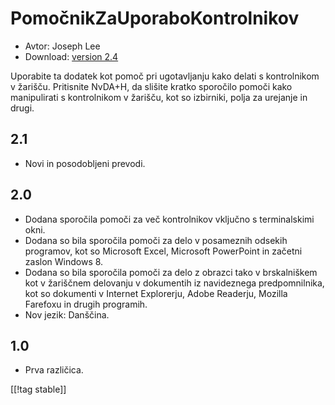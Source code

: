 # PomočnikZaUporaboKontrolnikov #

* Avtor: Joseph Lee
* Download: [version 2.4][1]

Uporabite ta dodatek kot pomoč pri ugotavljanju kako delati s kontrolnikom v
žarišču.  Pritisnite NvDA+H, da slišite kratko sporočilo pomoči kako
manipulirati s kontrolnikom v žarišču, kot so izbirniki, polja za urejanje
in drugi.

## 2.1 ##

* Novi in posodobljeni prevodi.


## 2.0 ##

* Dodana sporočila pomoči za več kontrolnikov vključno s terminalskimi okni.
* Dodana so bila sporočila pomoči za delo v posameznih odsekih programov,
  kot so Microsoft Excel, Microsoft PowerPoint in začetni zaslon Windows 8.
* Dodana so bila sporočila pomoči za delo z obrazci tako v brskalniškem kot
  v žariščnem delovanju v dokumentih iz navideznega predpomnilnika, kot so
  dokumenti v Internet Explorerju, Adobe Readerju, Mozilla Farefoxu in
  drugih programih.
* Nov jezik: Danščina.


## 1.0 ##

* Prva različica.

[[!tag stable]]

[1]: https://addons.nvda-project.org/files/get.php?file=cua
